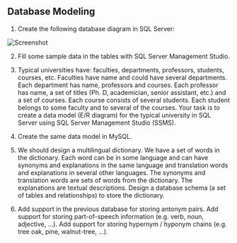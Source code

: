 ## Database Modeling

1. Create the following database diagram in SQL Server:

  ![Screenshot](https://raw.githubusercontent.com/flextry/Telerik-Academy/master/Databases/03.%20Database%20Modeling/01.%20Modeling%20a%20database%20-%20SQL%20Server/diagram.png)
  
2. Fill some sample data in the tables with SQL Server Management Studio.

3. Typical universities have: faculties, departments, professors, students, courses, etc. Faculties have name and could have several departments. Each department has name, professors and courses. Each professor has name, a set of titles (Ph. D, academician, senior assistant, etc.) and a set of courses. Each course consists of several students. Each student belongs to some faculty and to several of the courses. Your task is to create a data model (E/R diagram) for the typical university in SQL Server using SQL Server Management Studio (SSMS).

4. Create the same data model in MySQL.

5. We should design a multilingual dictionary. We have a set of words in the dictionary.
Each word can be in some language and can have synonyms and explanations in the same language and translation words and explanations in several other languages.
The synonyms and translation words are sets of words from the dictionary. The explanations are textual descriptions.
Design a database schema (a set of tables and relationships) to store the dictionary.

6. Add support in the previous database for storing antonym pairs.
Add support for storing part-of-speech information (e.g. verb, noun, adjective, …).
Add support for storing hypernym / hyponym chains (e.g. tree oak, pine, walnut-tree, …).
